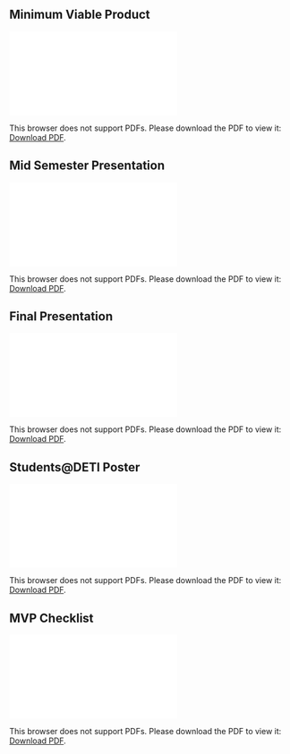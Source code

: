 ## Minimum Viable Product

<object data="../../pdf/Minimum Viable Product.pdf" type="application/pdf" width="700px" height="400px">
    <embed src="../../pdf/Minimum Viable Product.pdf">
        <p>This browser does not support PDFs. Please download the PDF to view it: <a href="../../pdf/Minimum Viable Product.pdf">Download PDF</a>.</p>
    </embed>
</object>

## Mid Semester Presentation
<object data="../../pdf/Mid Semester Presentation.pdf" type="application/pdf" width="700px" height="400px">
    <embed src="../../pdf/Mid Semester Presentation.pdf">
        <p>This browser does not support PDFs. Please download the PDF to view it: <a href="../../pdf/Mid Semester Presentation.pdf">Download PDF</a>.</p>
    </embed>
</object>

## Final Presentation
<object data="../../pdf/Final Presentation.pdf" type="application/pdf" width="700px" height="400px">
    <embed src="../../pdf/Final Presentation.pdf">
        <p>This browser does not support PDFs. Please download the PDF to view it: <a href="../../pdf/Final Presentation.pdf">Download PDF</a>.</p>
    </embed>
</object>

## Students@DETI Poster
<object data="../../pdf/Students@DETI Poster.pdf" type="application/pdf" width="700px" height="400px">
    <embed src="../../pdf/Students@DETI Poster.pdf">
        <p>This browser does not support PDFs. Please download the PDF to view it: <a href="../../pdf/Students@DETI Poster.pdf">Download PDF</a>.</p>
    </embed>
</object>

## MVP Checklist
<object data="../../pdf/MVP Checklist.pdf" type="application/pdf" width="700px" height="400px">
    <embed src="../../pdf/MVP Checklist.pdf">
        <p>This browser does not support PDFs. Please download the PDF to view it: <a href="../../pdf/MVP Checklist.pdf">Download PDF</a>.</p>
    </embed>
</object>

